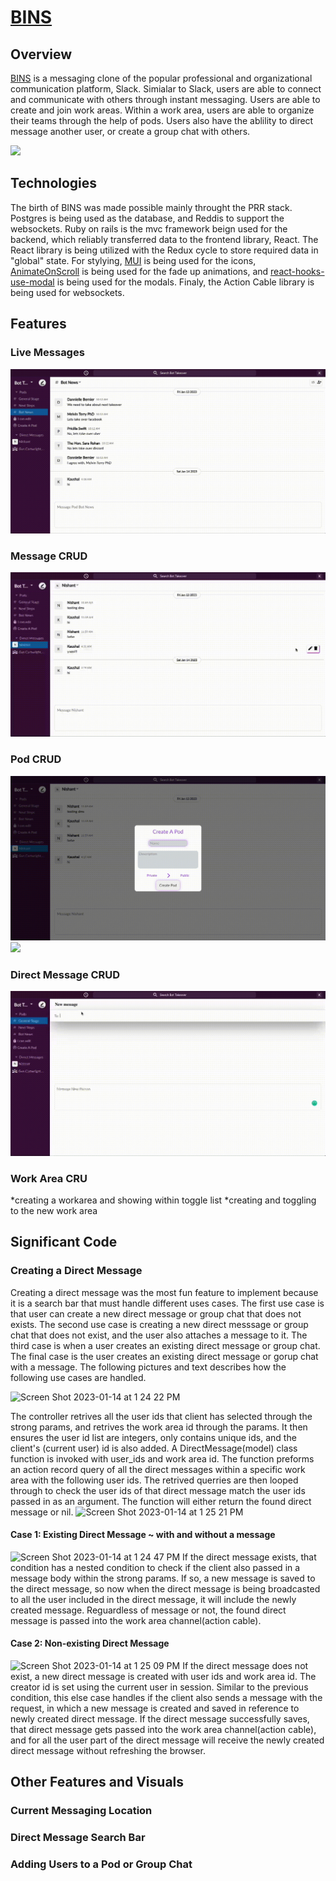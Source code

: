 # [BINS](https://bins.onrender.com/)

## Overview 

[BINS](https://bins.onrender.com/) is a messaging clone of the popular professional and organizational communication platform, Slack. Simialar to Slack, users are able to connect and communicate with others through instant messaging. Users are able to create and join work areas. Within a work area, users are able to organize their teams through the help of pods. Users also have the ablility to direct message another user, or create a group chat with others.  

![](https://github.com/kaushaltheeG/BINS/blob/main/splashpage.gif)

## Technologies 

The birth of BINS was made possible mainly throught the PRR stack. Postgres is being used as the database, and Reddis to support the websockets. Ruby on rails is the mvc framework beign used for the backend, which reliably transferred data to the frontend library, React. The React library is being utilized with the Redux cycle to store required data in "global" state. For stylying, [MUI](https://mui.com/) is being used for the icons, [AnimateOnScroll](https://michalsnik.github.io/aos/) is being used for the fade up animations, and [react-hooks-use-modal](https://www.npmjs.com/package/react-hooks-use-modal) is being used for the modals. Finaly, the Action Cable library is being used for websockets.

## Features 

### Live Messages 
![](https://github.com/kaushaltheeG/BINS/blob/main/live-messaging.gif)

### Message CRUD
![](https://github.com/kaushaltheeG/BINS/blob/main/message-ud.gif)

### Pod CRUD 
![](https://github.com/kaushaltheeG/BINS/blob/main/new-pod.gif)
![](https://github.com/kaushaltheeG/BINS/blob/main/pod-ud.gif)

### Direct Message CRUD
![](https://github.com/kaushaltheeG/BINS/blob/main/dm-gm.gif)

### Work Area CRU 
*creating a workarea and showing within toggle list 
*creating and toggling to the new work area 

## Significant Code 

### Creating a Direct Message 
Creating a direct message was the most fun feature to implement because it is a search bar that must handle different uses cases. The first use case is that user can create a new direct message or group chat that does not exists. The second use case is creating a new direct messsage or group chat that does not exist, and the user also attaches a message to it. The third case is when a user creates an existing direct message or group chat. The final case is the user creates an existing direct message or gorup chat with a message. The following pictures and text describes how the following use cases are handled.

![Screen Shot 2023-01-14 at 1 24 22 PM](https://user-images.githubusercontent.com/26070301/212497732-c3aaa304-5eb7-4902-940a-fd93d1fc221d.png)

The controller retrives all the user ids that client has selected through the strong params, and retrives the work area id through the params. It then ensures the user id list are integers, only contains unique ids, and the client's (current user) id is also added. A DirectMessage(model) class function is invoked with user_ids and work area id. The function preforms an action record query of all the direct messages within a specific work area with the following user ids. The retrived querries are then looped through to check the user ids of that direct message match the user ids passed in as an argument. The function will either return the found direct message or nil. 
![Screen Shot 2023-01-14 at 1 25 21 PM](https://user-images.githubusercontent.com/26070301/212497753-3024f1a2-dbda-40a7-b55e-da9dda78976e.png)

#### Case 1: Existing Direct Message ~ with and without a message 
![Screen Shot 2023-01-14 at 1 24 47 PM](https://user-images.githubusercontent.com/26070301/212497808-198cafe4-0f40-4a51-a46a-e36cb16b4aac.png)
If the direct message exists, that condition has a nested condition to check if the client also passed in a message body within the strong params. If so, a new message is saved to the direct message, so now when the direct message is being broadcasted to all the user included in the direct message, it will include the newly created message. Reguardless of message or not, the found direct message is passed into the work area channel(action cable). 

#### Case 2: Non-existing Direct Message 
![Screen Shot 2023-01-14 at 1 25 09 PM](https://user-images.githubusercontent.com/26070301/212498085-8412e4ce-2f11-46b5-8ae4-dd521f562249.png)
If the direct message does not exist, a new direct message is created with user ids and work area id. The creator id is set using the current user in session. Similar to the previous condition, this else case handles if the client also sends a message with the request, in which a new message is created and saved in reference to newly created direct message. If the direct message successfully saves, that direct message gets passed into the work area channel(action cable), and for all the user part of the direct message will receive the newly created direct message without refreshing the browser. 


## Other Features and Visuals 

### Current Messaging Location 

### Direct Message Search Bar 

### Adding Users to a Pod or Group Chat 

